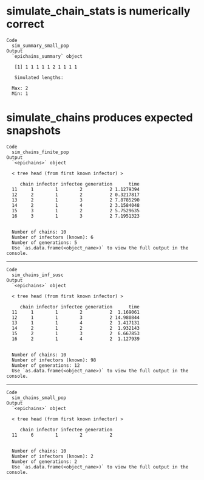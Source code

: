 # simulate_chain_stats is numerically correct

    Code
      sim_summary_small_pop
    Output
      `epichains_summary` object 
      
       [1] 1 1 1 1 1 2 1 1 1 1
      
       Simulated lengths: 
      
      Max: 2
      Min: 1

# simulate_chains produces expected snapshots

    Code
      sim_chains_finite_pop
    Output
      `<epichains>` object
      
      < tree head (from first known infector) >
      
         chain infector infectee generation      time
      11     1        1        2          2 1.1279394
      12     2        1        2          2 0.3217817
      13     2        1        3          2 7.8785290
      14     2        1        4          2 3.1584048
      15     3        1        2          2 5.7529635
      16     3        1        3          2 7.1951323
      
      
      Number of chains: 10
      Number of infectors (known): 6
      Number of generations: 5
      Use `as.data.frame(<object_name>)` to view the full output in the console.

---

    Code
      sim_chains_inf_susc
    Output
      `<epichains>` object
      
      < tree head (from first known infector) >
      
         chain infector infectee generation      time
      11     1        1        2          2  1.169061
      12     1        1        3          2 14.980844
      13     1        1        4          2  1.417131
      14     2        1        2          2  1.932143
      15     2        1        3          2  6.667853
      16     2        1        4          2  1.127939
      
      
      Number of chains: 10
      Number of infectors (known): 98
      Number of generations: 12
      Use `as.data.frame(<object_name>)` to view the full output in the console.

---

    Code
      sim_chains_small_pop
    Output
      `<epichains>` object
      
      < tree head (from first known infector) >
      
         chain infector infectee generation
      11     6        1        2          2
      
      
      Number of chains: 10
      Number of infectors (known): 2
      Number of generations: 2
      Use `as.data.frame(<object_name>)` to view the full output in the console.

